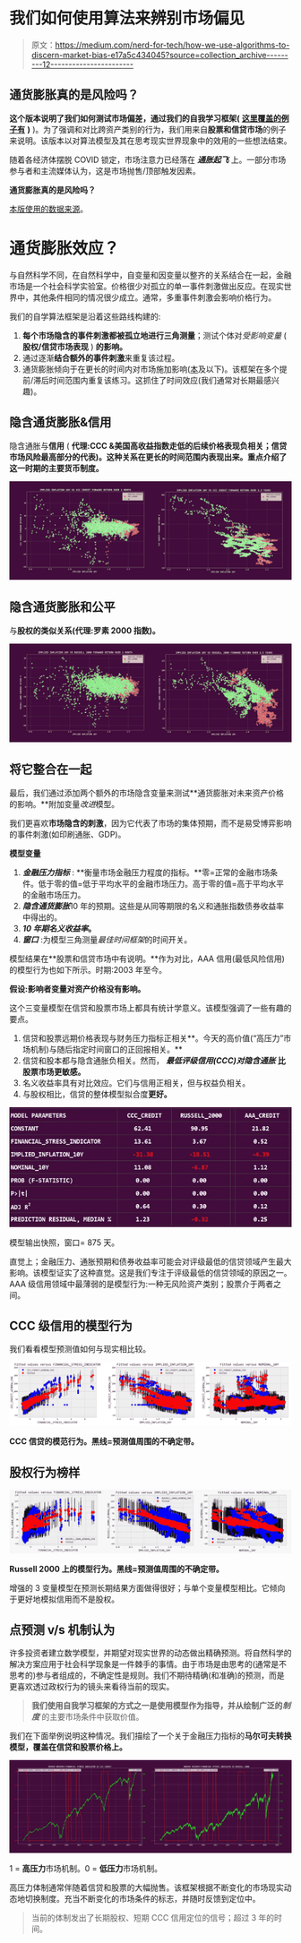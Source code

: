 # 我们如何使用算法来辨别市场偏见

> 原文：<https://medium.com/nerd-for-tech/how-we-use-algorithms-to-discern-market-bias-e17a5c434045?source=collection_archive---------12----------------------->

## 通货膨胀真的是风险吗？

**这个版本说明了我们如何测试市场偏差，通过我们的自我学习框架(** [**这里覆盖的例子有**](https://haphazardlinkages.medium.com/how-we-use-self-learning-algorithms-e230242c12af) **)** )。为了强调和对比跨资产类别的行为，我们用来自**股票和信贷市场**的例子来说明。该版本以对算法模型及其在思考现实世界现象中的效用的一些想法结束。

随着各经济体摆脱 COVID 锁定，市场注意力已经落在 ***通胀起飞*** 上。一部分市场参与者和主流媒体认为，这是市场抛售/顶部触发因素。

**通货膨胀真的是风险吗？**

[本版使用的数据来源](https://fred.stlouisfed.org/)。

# 通货膨胀效应？

与自然科学不同，在自然科学中，自变量和因变量以整齐的关系结合在一起，金融市场是一个社会科学实验室。价格很少对孤立的单一事件刺激做出反应。在现实世界中，其他条件相同的情况很少成立。通常，多重事件刺激会影响价格行为。

我们的自学算法框架是沿着这些路线构建的:

1.  **每个市场隐含的事件刺激都被孤立地进行三角测量**；测试个体对*受影响变量* ( **股权/信贷市场表现** ) **的影响。**
2.  通过逐渐**结合额外的事件刺激**来重复该过程。
3.  通货膨胀倾向于在更长的时间内对市场施加影响([本](https://research.library.fordham.edu/cgi/viewcontent.cgi?article=1015&context=crif_working_papers)及以下)。该框架在多个提前/滞后时间范围内重复该练习。这抓住了时间效应(我们通常对长期最感兴趣)。

## **隐含通货膨胀&信用**

隐含通胀与**信用** ( **代理:CCC &美国高收益指数走低的后续价格表现负相关；信贷市场风险最高部分的代表)。这种关系在更长的时间范围内表现出来。重点介绍了这一时期的主要货币制度。**

![](img/05fe4b182163935b4afc909c074405f1.png)

## 隐含通货膨胀和公平

与**股权的类似关系(代理:罗素 2000 指数)。**

![](img/8f00fe37dbc06b637b8b00328a58bfa4.png)

## 将它整合在一起

最后，我们通过添加两个额外的市场隐含变量来测试**通货膨胀对未来资产价格的影响。**附加变量*改进*模型。

我们更喜欢**市场隐含的刺激**，因为它代表了市场的集体预期，而不是易受博弈影响的事件刺激(如印刷通胀、GDP)。

**模型变量**

1.  ***金融压力指标*** : **衡量市场金融压力程度的指标。**零=正常的金融市场条件。低于零的值=低于平均水平的金融市场压力。高于零的值=高于平均水平的金融市场压力。
2.  ***隐含通货膨胀***10 年的预期。这些是从同等期限的名义和通胀指数债券收益率中得出的。
3.  ***10 年期名义收益率*。**
4.  ***窗口*** :为模型三角测量*最佳时间框架*的时间开关。

模型结果在**股票和信贷市场中有说明。**作为对比，AAA 信用(最低风险信用)的模型行为也如下所示。时期:2003 年至今。

**假设:影响者变量对资产价格没有影响。**

这个三变量模型在信贷和股票市场上都具有统计学意义。该模型强调了一些有趣的要点。

1.  信贷和股票远期价格表现与财务压力指标正相关**。今天的高价值(“高压力”市场机制)与随后指定时间窗口的正回报相关。**
2.  信贷和股本都与隐含通胀负相关。然而， ***最低评级信用(CCC)对隐含通胀*** **比股票市场更敏感。**
3.  名义收益率具有对比效应。它们与信用正相关，但与权益负相关。
4.  与股权相比，信贷的整体模型拟合度**更好。**

![](img/f0bbac3722e4c70e7324cce3d58c6e2c.png)

模型输出快照，窗口= 875 天。

直觉上；金融压力、通胀预期和债券收益率可能会对评级最低的信贷领域产生最大影响。该模型证实了这种直觉。这是我们专注于评级最低的信贷领域的原因之一。AAA 级信用领域中最薄弱的是模型行为:一种无风险资产类别；股票介于两者之间。

## **CCC 级信用的模型行为**

我们看看模型预测值如何与现实相比较。

![](img/0b182cd585325a810169f294ad4d328a.png)

**CCC 信贷的模范行为。黑线=预测值周围的不确定带。**

## **股权行为榜样**

![](img/2da8658e09258c82e9261e47fafbfd0a.png)

**Russell 2000 上的模型行为。黑线=预测值周围的不确定带。**

增强的 3 变量模型在预测长期结果方面做得很好；与单个变量模型相比。它倾向于更好地模拟信用而不是股权。

## 点预测 v/s 机制认为

许多投资者建立数学模型，并期望对现实世界的动态做出精确预测。将自然科学的解决方案应用于社会科学现象是一件棘手的事情。由于市场是由思考的(通常是不思考的)参与者组成的，不确定性是规则。我们不期待精确(和准确)的预测，而是更喜欢透过政权行为的镜头来看待当前的现实。

> **我们使用自我学习框架的方式之一是使用模型作为指导，并从绘制广泛的*制度*** 的主要市场条件中获取价值。

我们在下面举例说明这种情况。我们描绘了一个关于金融压力指标的**马尔可夫转换模型，覆盖在信贷和股票价格上。**

![](img/7ffdb9d7a6873d2288b52acb4d9066b7.png)

1 = **高压力**市场机制。0 = **低压力**市场机制。

高压力体制通常伴随着信贷和股票的大幅抛售。该框架根据不断变化的市场现实动态地切换制度。充当不断变化的市场条件的标志，并随时反馈到定位中。

> 当前的体制发出了长期股权、短期 CCC 信用定位的信号；超过 3 年的时间。